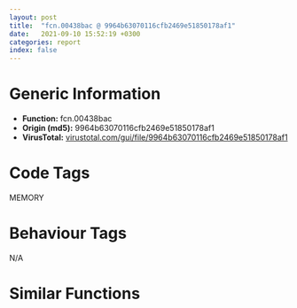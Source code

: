 ```yaml
---
layout: post
title:  "fcn.00438bac @ 9964b63070116cfb2469e51850178af1"
date:   2021-09-10 15:52:19 +0300
categories: report
index: false
---
```


# Generic Information
- **Function:** fcn.00438bac
- **Origin (md5):** 9964b63070116cfb2469e51850178af1
- **VirusTotal:** [virustotal.com/gui/file/9964b63070116cfb2469e51850178af1][virustotal_ref]

# Code Tags
<span class="tag" id="MEMORY">MEMORY</span>


# Behaviour Tags
<span class="bhv-tag" id="na">N/A</span>

# Similar Functions
<script type="text/javascript" src="https://www.gstatic.com/charts/loader.js"></script>
<script type="text/javascript">

    google.charts.load('current', {'packages':['corechart']});
    google.charts.setOnLoadCallback(drawChart);

    function drawChart() {
    var data = new google.visualization.DataTable();
        data.addColumn('number', 'X');
        data.addColumn('number', 'Y');
        data.addColumn({type: 'string', role: 'tooltip', 'p': {'html': true}});
        data.addColumn({'type': 'string', 'role': 'style'});
        
        data.addRows([
    [-154.1572265625, 77.58197784423828, '<b><a href="/report/fcn.00438bac@9964b63070116cfb2469e51850178af1">fcn.00438bac</a><br>@9964b63070116cfb2469e51850178af1</b><br>push 0x10<br>push 0x444dd0<br>call fcn.0042de50<br>mov ebx, dword[ebp+8]<br>test ebx, ebx<br>jne 0x438bcd<br>push dword[ebp+0xc]<br>call fcn.00429051<br>pop ecx<br>jmp 0x438d99<br>mov esi, dword[ebp+0xc]<br>test esi, esi<br>jne 0x438be0<br>push ebx<br>call fcn.0042911b<br>pop ecx<br>jmp 0x438d97<br>cmp dword[0x44a668], 3<br>jne 0x438d80<br>xor edi, edi<br>mov dword[ebp-0x1c], edi<br>cmp esi, 0xffffffe0<br>ja 0x438d85<br>push 4<br>call fcn.0042e9dd<br>pop ecx<br>mov dword[ebp-4], edi<br>push ebx<br>call fcn.00433318<br>pop ecx<br>mov dword[ebp-0x20], eax<br>cmp eax, edi<br>je 0x438cb6<br>cmp esi, dword[0x44a658]<br>ja 0x438c69<br>push esi<br>push ebx<br>push eax<br>call fcn.00433816<br>add esp, 0xc<br>test eax, eax<br>je 0x438c34<br>mov dword[ebp-0x1c], ebx<br>jmp 0x438c69<br>push esi<br>call fcn.00433af7<br>pop ecx<br>mov dword[ebp-0x1c], eax<br>cmp eax, edi<br>je 0x438c69<br>mov eax, dword[ebx-4]<br>dec eax<br>cmp eax, esi<br>jb 0x438c4c<br>mov eax, esi<br>push eax<br>push ebx<br>push dword[ebp-0x1c]<br>call fcn.0042cea0<br>push ebx<br>call fcn.00433318<br>mov dword[ebp-0x20], eax<br>push ebx<br>push eax<br>call fcn.00433348<br>add esp, 0x18<br>cmp dword[ebp-0x1c], edi<br>jne 0x438cb6<br>cmp esi, edi<br>jne 0x438c78<br>xor esi, esi<br>inc esi<br>mov dword[ebp+0xc], esi<br>add esi, 0xf<br>and esi, 0xfffffff0<br>mov dword[ebp+0xc], esi<br>push esi<br>push edi<br>push dword[0x44a2b4]<br>call dword[sym.imp.KERNEL32.dll_HeapAlloc]<br>mov dword[ebp-0x1c], eax<br>cmp eax, edi<br>je 0x438cb6<br>mov eax, dword[ebx-4]<br>dec eax<br>cmp eax, esi<br>jb 0x438ca0<br>mov eax, esi<br>push eax<br>push ebx<br>push dword[ebp-0x1c]<br>call fcn.0042cea0<br>push ebx<br>push dword[ebp-0x20]<br>call fcn.00433348<br>add esp, 0x14<br>mov dword[ebp-4], 0xfffffffe<br>call fcn.00438cf0<br>cmp dword[ebp-0x20], 0<br>jne 0x438cf9<br>test esi, esi<br>jne 0x438ccd<br>inc esi<br>add esi, 0xf<br>and esi, 0xfffffff0<br>mov dword[ebp+0xc], esi<br>push esi<br>push ebx<br>push 0<br>push dword[0x44a2b4]<br>call dword[sym.imp.KERNEL32.dll_HeapReAlloc]<br>mov edi, eax<br>jmp 0x438cfc<br>mov edi, dword[ebp-0x1c]<br>test edi, edi<br>jne 0x438dc3<br>cmp dword[0x44a2cc], edi<br>je 0x438d38<br>push esi<br>call fcn.0042da27<br>pop ecx<br>test eax, eax<br>jne 0x438bed<br>call fcn.0042c32b<br>cmp dword[ebp-0x20], edi<br>jne 0x438d91<br>mov esi, eax<br>call dword[sym.imp.KERNEL32.dll_GetLastError]<br>push eax<br>call fcn.0042c2e9<br>pop ecx<br>mov dword[esi], eax<br>jmp 0x438d97<br>test edi, edi<br>jne 0x438dc3<br>call fcn.0042c32b<br>cmp dword[ebp-0x20], edi<br>je 0x438db2<br>mov dword[eax], 0xc<br>jmp 0x438dc3<br>test esi, esi<br>jne 0x438d57<br>inc esi<br>push esi<br>push ebx<br>push 0<br>push dword[0x44a2b4]<br>call dword[sym.imp.KERNEL32.dll_HeapReAlloc]<br>mov edi, eax<br>test edi, edi<br>jne 0x438dc3<br>cmp dword[0x44a2cc], eax<br>je 0x438da9<br>push esi<br>call fcn.0042da27<br>pop ecx<br>test eax, eax<br>je 0x438d9f<br>cmp esi, 0xffffffe0<br>jbe 0x438d52<br>push esi<br>call fcn.0042da27<br>pop ecx<br>call fcn.0042c32b<br>mov dword[eax], 0xc<br>xor eax, eax<br>call fcn.0042de95<br>ret <br>call fcn.0042c32b<br>jmp 0x438d25<br>test edi, edi<br>jne 0x438dc3<br>call fcn.0042c32b<br>mov esi, eax<br>call dword[sym.imp.KERNEL32.dll_GetLastError]<br>push eax<br>call fcn.0042c2e9<br>mov dword[esi], eax<br>pop ecx<br>mov eax, edi<br>jmp 0x438d99<br><eoc> ', 'point { fill-color: #e0440e; }'],
[26.945039749145508, 235.82432556152344, '<b><a href="/report/fcn.459cc08f@284c9c9722cef7520dddfe58806fd72f">fcn.459cc08f</a><br>@284c9c9722cef7520dddfe58806fd72f</b><br>push 0x10<br>push 0x45a52f78<br>call fcn.459beb3c<br>mov ebx, dword[ebp+8]<br>test ebx, ebx<br>jne 0x459cc0b0<br>push dword[ebp+0xc]<br>call fcn.459be86c<br>pop ecx<br>jmp 0x459cc27c<br>mov esi, dword[ebp+0xc]<br>test esi, esi<br>jne 0x459cc0c3<br>push ebx<br>call fcn.459be31d<br>pop ecx<br>jmp 0x459cc27a<br>cmp dword[0x45a6fa50], 3<br>jne 0x459cc263<br>xor edi, edi<br>mov dword[ebp-0x1c], edi<br>cmp esi, 0xffffffe0<br>ja 0x459cc268<br>push 4<br>call fcn.459c2e6e<br>pop ecx<br>mov dword[ebp-4], edi<br>push ebx<br>call fcn.459c2f8a<br>pop ecx<br>mov dword[ebp-0x20], eax<br>cmp eax, edi<br>je 0x459cc199<br>cmp esi, dword[0x45a6fa40]<br>ja 0x459cc14c<br>push esi<br>push ebx<br>push eax<br>call fcn.459c347f<br>add esp, 0xc<br>test eax, eax<br>je 0x459cc117<br>mov dword[ebp-0x1c], ebx<br>jmp 0x459cc14c<br>push esi<br>call fcn.459c3bb5<br>pop ecx<br>mov dword[ebp-0x1c], eax<br>cmp eax, edi<br>je 0x459cc14c<br>mov eax, dword[ebx-4]<br>dec eax<br>cmp eax, esi<br>jb 0x459cc12f<br>mov eax, esi<br>push eax<br>push ebx<br>push dword[ebp-0x1c]<br>call fcn.459bdbb0<br>push ebx<br>call fcn.459c2f8a<br>mov dword[ebp-0x20], eax<br>push ebx<br>push eax<br>call fcn.459c2fb5<br>add esp, 0x18<br>cmp dword[ebp-0x1c], edi<br>jne 0x459cc199<br>cmp esi, edi<br>jne 0x459cc15b<br>xor esi, esi<br>inc esi<br>mov dword[ebp+0xc], esi<br>add esi, 0xf<br>and esi, 0xfffffff0<br>mov dword[ebp+0xc], esi<br>push esi<br>push edi<br>push dword[0x45a6f6b4]<br>call dword[sym.imp.KERNEL32.dll_HeapAlloc]<br>mov dword[ebp-0x1c], eax<br>cmp eax, edi<br>je 0x459cc199<br>mov eax, dword[ebx-4]<br>dec eax<br>cmp eax, esi<br>jb 0x459cc183<br>mov eax, esi<br>push eax<br>push ebx<br>push dword[ebp-0x1c]<br>call fcn.459bdbb0<br>push ebx<br>push dword[ebp-0x20]<br>call fcn.459c2fb5<br>add esp, 0x14<br>mov dword[ebp-4], 0xfffffffe<br>call fcn.459cc1d3<br>cmp dword[ebp-0x20], 0<br>jne 0x459cc1dc<br>test esi, esi<br>jne 0x459cc1b0<br>inc esi<br>add esi, 0xf<br>and esi, 0xfffffff0<br>mov dword[ebp+0xc], esi<br>push esi<br>push ebx<br>push 0<br>push dword[0x45a6f6b4]<br>call dword[sym.imp.KERNEL32.dll_HeapReAlloc]<br>mov edi, eax<br>jmp 0x459cc1df<br>mov edi, dword[ebp-0x1c]<br>test edi, edi<br>jne 0x459cc2a6<br>cmp dword[0x45a6f84c], edi<br>je 0x459cc21b<br>push esi<br>call fcn.459be980<br>pop ecx<br>test eax, eax<br>jne 0x459cc0d0<br>call fcn.459c2c12<br>cmp dword[ebp-0x20], edi<br>jne 0x459cc274<br>mov esi, eax<br>call dword[sym.imp.KERNEL32.dll_GetLastError]<br>push eax<br>call main<br>pop ecx<br>mov dword[esi], eax<br>jmp 0x459cc27a<br>test edi, edi<br>jne 0x459cc2a6<br>call fcn.459c2c12<br>cmp dword[ebp-0x20], edi<br>je 0x459cc295<br>mov dword[eax], 0xc<br>jmp 0x459cc2a6<br>test esi, esi<br>jne 0x459cc23a<br>inc esi<br>push esi<br>push ebx<br>push 0<br>push dword[0x45a6f6b4]<br>call dword[sym.imp.KERNEL32.dll_HeapReAlloc]<br>mov edi, eax<br>test edi, edi<br>jne 0x459cc2a6<br>cmp dword[0x45a6f84c], eax<br>je 0x459cc28c<br>push esi<br>call fcn.459be980<br>pop ecx<br>test eax, eax<br>je 0x459cc282<br>cmp esi, 0xffffffe0<br>jbe 0x459cc235<br>push esi<br>call fcn.459be980<br>pop ecx<br>call fcn.459c2c12<br>mov dword[eax], 0xc<br>xor eax, eax<br>call fcn.459beb81<br>ret <br>call fcn.459c2c12<br>jmp 0x459cc208<br>test edi, edi<br>jne 0x459cc2a6<br>call fcn.459c2c12<br>mov esi, eax<br>call dword[sym.imp.KERNEL32.dll_GetLastError]<br>push eax<br>call main<br>mov dword[esi], eax<br>pop ecx<br>mov eax, edi<br>jmp 0x459cc27c<br><eoc> ', 'null'],
[82.87646484375, -20.619041442871094, '<b><a href="/report/fcn.004072f9@eb7f7fa38880dd66bab8caf5987e5b1a">fcn.004072f9</a><br>@eb7f7fa38880dd66bab8caf5987e5b1a</b><br>push 0x10<br>push 0x421398<br>call fcn.00401e90<br>mov ebx, dword[ebp+8]<br>test ebx, ebx<br>jne 0x40731a<br>push dword[ebp+0xc]<br>call fcn.0040431a<br>pop ecx<br>jmp 0x4074e6<br>mov esi, dword[ebp+0xc]<br>test esi, esi<br>jne 0x40732d<br>push ebx<br>call fcn.0040454e<br>pop ecx<br>jmp 0x4074e4<br>cmp dword[0x4b27bc], 3<br>jne 0x4074cd<br>xor edi, edi<br>mov dword[ebp-0x1c], edi<br>cmp esi, 0xffffffe0<br>ja 0x4074d2<br>push 4<br>call fcn.0040498a<br>pop ecx<br>mov dword[ebp-4], edi<br>push ebx<br>call fcn.00406575<br>pop ecx<br>mov dword[ebp-0x20], eax<br>cmp eax, edi<br>je 0x407403<br>cmp esi, dword[0x4b27a8]<br>ja 0x4073b6<br>push esi<br>push ebx<br>push eax<br>call fcn.00406a73<br>add esp, 0xc<br>test eax, eax<br>je 0x407381<br>mov dword[ebp-0x1c], ebx<br>jmp 0x4073b6<br>push esi<br>call fcn.00406d54<br>pop ecx<br>mov dword[ebp-0x1c], eax<br>cmp eax, edi<br>je 0x4073b6<br>mov eax, dword[ebx-4]<br>dec eax<br>cmp eax, esi<br>jb 0x407399<br>mov eax, esi<br>push eax<br>push ebx<br>push dword[ebp-0x1c]<br>call fcn.00406210<br>push ebx<br>call fcn.00406575<br>mov dword[ebp-0x20], eax<br>push ebx<br>push eax<br>call fcn.004065a5<br>add esp, 0x18<br>cmp dword[ebp-0x1c], edi<br>jne 0x407403<br>cmp esi, edi<br>jne 0x4073c5<br>xor esi, esi<br>inc esi<br>mov dword[ebp+0xc], esi<br>add esi, 0xf<br>and esi, 0xfffffff0<br>mov dword[ebp+0xc], esi<br>push esi<br>push edi<br>push dword[0x4238dc]<br>call dword[sym.imp.KERNEL32.dll_HeapAlloc]<br>mov dword[ebp-0x1c], eax<br>cmp eax, edi<br>je 0x407403<br>mov eax, dword[ebx-4]<br>dec eax<br>cmp eax, esi<br>jb 0x4073ed<br>mov eax, esi<br>push eax<br>push ebx<br>push dword[ebp-0x1c]<br>call fcn.00406210<br>push ebx<br>push dword[ebp-0x20]<br>call fcn.004065a5<br>add esp, 0x14<br>mov dword[ebp-4], 0xfffffffe<br>call fcn.0040743d<br>cmp dword[ebp-0x20], 0<br>jne 0x407446<br>test esi, esi<br>jne 0x40741a<br>inc esi<br>add esi, 0xf<br>and esi, 0xfffffff0<br>mov dword[ebp+0xc], esi<br>push esi<br>push ebx<br>push 0<br>push dword[0x4238dc]<br>call dword[sym.imp.KERNEL32.dll_HeapReAlloc]<br>mov edi, eax<br>jmp 0x407449<br>mov edi, dword[ebp-0x1c]<br>test edi, edi<br>jne 0x407510<br>cmp dword[0x423ac8], edi<br>je 0x407485<br>push esi<br>call fcn.004043f3<br>pop ecx<br>test eax, eax<br>jne 0x40733a<br>call fcn.00401e44<br>cmp dword[ebp-0x20], edi<br>jne 0x4074de<br>mov esi, eax<br>call dword[sym.imp.KERNEL32.dll_GetLastError]<br>push eax<br>call fcn.00401e02<br>pop ecx<br>mov dword[esi], eax<br>jmp 0x4074e4<br>test edi, edi<br>jne 0x407510<br>call fcn.00401e44<br>cmp dword[ebp-0x20], edi<br>je 0x4074ff<br>mov dword[eax], 0xc<br>jmp 0x407510<br>test esi, esi<br>jne 0x4074a4<br>inc esi<br>push esi<br>push ebx<br>push 0<br>push dword[0x4238dc]<br>call dword[sym.imp.KERNEL32.dll_HeapReAlloc]<br>mov edi, eax<br>test edi, edi<br>jne 0x407510<br>cmp dword[0x423ac8], eax<br>je 0x4074f6<br>push esi<br>call fcn.004043f3<br>pop ecx<br>test eax, eax<br>je 0x4074ec<br>cmp esi, 0xffffffe0<br>jbe 0x40749f<br>push esi<br>call fcn.004043f3<br>pop ecx<br>call fcn.00401e44<br>mov dword[eax], 0xc<br>xor eax, eax<br>call fcn.00401ed5<br>ret <br>call fcn.00401e44<br>jmp 0x407472<br>test edi, edi<br>jne 0x407510<br>call fcn.00401e44<br>mov esi, eax<br>call dword[sym.imp.KERNEL32.dll_GetLastError]<br>push eax<br>call fcn.00401e02<br>mov dword[esi], eax<br>pop ecx<br>mov eax, edi<br>jmp 0x4074e6<br><eoc> ', 'null'],
[61.364768981933594, 88.11739349365234, '<b><a href="/report/fcn.0040c296@de21a548b66aa6c0b17491b6a31e14fa">fcn.0040c296</a><br>@de21a548b66aa6c0b17491b6a31e14fa</b><br>push 0x10<br>push 0x446e08<br>call fcn.0040fac8<br>mov ebx, dword[ebp+8]<br>test ebx, ebx<br>jne 0x40c2b7<br>push dword[ebp+0xc]<br>call fcn.00414240<br>pop ecx<br>jmp 0x40c483<br>mov esi, dword[ebp+0xc]<br>test esi, esi<br>jne 0x40c2ca<br>push ebx<br>call fcn.0040c0ab<br>pop ecx<br>jmp 0x40c481<br>cmp dword[0x44a55c], 3<br>jne 0x40c46a<br>xor edi, edi<br>mov dword[ebp-0x1c], edi<br>cmp esi, 0xffffffe0<br>ja 0x40c46f<br>push 4<br>call fcn.004145c0<br>pop ecx<br>mov dword[ebp-4], edi<br>push ebx<br>call fcn.004146dc<br>pop ecx<br>mov dword[ebp-0x20], eax<br>cmp eax, edi<br>je 0x40c3a0<br>cmp esi, dword[0x44a54c]<br>ja 0x40c353<br>push esi<br>push ebx<br>push eax<br>call fcn.00414bd1<br>add esp, 0xc<br>test eax, eax<br>je 0x40c31e<br>mov dword[ebp-0x1c], ebx<br>jmp 0x40c353<br>push esi<br>call fcn.00415307<br>pop ecx<br>mov dword[ebp-0x1c], eax<br>cmp eax, edi<br>je 0x40c353<br>mov eax, dword[ebx-4]<br>dec eax<br>cmp eax, esi<br>jb 0x40c336<br>mov eax, esi<br>push eax<br>push ebx<br>push dword[ebp-0x1c]<br>call fcn.0040f4b0<br>push ebx<br>call fcn.004146dc<br>mov dword[ebp-0x20], eax<br>push ebx<br>push eax<br>call fcn.00414707<br>add esp, 0x18<br>cmp dword[ebp-0x1c], edi<br>jne 0x40c3a0<br>cmp esi, edi<br>jne 0x40c362<br>xor esi, esi<br>inc esi<br>mov dword[ebp+0xc], esi<br>add esi, 0xf<br>and esi, 0xfffffff0<br>mov dword[ebp+0xc], esi<br>push esi<br>push edi<br>push dword[0x449c70]<br>call dword[sym.imp.KERNEL32.dll_HeapAlloc]<br>mov dword[ebp-0x1c], eax<br>cmp eax, edi<br>je 0x40c3a0<br>mov eax, dword[ebx-4]<br>dec eax<br>cmp eax, esi<br>jb 0x40c38a<br>mov eax, esi<br>push eax<br>push ebx<br>push dword[ebp-0x1c]<br>call fcn.0040f4b0<br>push ebx<br>push dword[ebp-0x20]<br>call fcn.00414707<br>add esp, 0x14<br>mov dword[ebp-4], 0xfffffffe<br>call fcn.0040c3da<br>cmp dword[ebp-0x20], 0<br>jne 0x40c3e3<br>test esi, esi<br>jne 0x40c3b7<br>inc esi<br>add esi, 0xf<br>and esi, 0xfffffff0<br>mov dword[ebp+0xc], esi<br>push esi<br>push ebx<br>push 0<br>push dword[0x449c70]<br>call dword[sym.imp.KERNEL32.dll_HeapReAlloc]<br>mov edi, eax<br>jmp 0x40c3e6<br>mov edi, dword[ebp-0x1c]<br>test edi, edi<br>jne 0x40c4ad<br>cmp dword[0x449dd0], edi<br>je 0x40c422<br>push esi<br>call fcn.0041563b<br>pop ecx<br>test eax, eax<br>jne 0x40c2d7<br>call fcn.00410c8f<br>cmp dword[ebp-0x20], edi<br>jne 0x40c47b<br>mov esi, eax<br>call dword[sym.imp.KERNEL32.dll_GetLastError]<br>push eax<br>call fcn.00410c54<br>pop ecx<br>mov dword[esi], eax<br>jmp 0x40c481<br>test edi, edi<br>jne 0x40c4ad<br>call fcn.00410c8f<br>cmp dword[ebp-0x20], edi<br>je 0x40c49c<br>mov dword[eax], 0xc<br>jmp 0x40c4ad<br>test esi, esi<br>jne 0x40c441<br>inc esi<br>push esi<br>push ebx<br>push 0<br>push dword[0x449c70]<br>call dword[sym.imp.KERNEL32.dll_HeapReAlloc]<br>mov edi, eax<br>test edi, edi<br>jne 0x40c4ad<br>cmp dword[0x449dd0], eax<br>je 0x40c493<br>push esi<br>call fcn.0041563b<br>pop ecx<br>test eax, eax<br>je 0x40c489<br>cmp esi, 0xffffffe0<br>jbe 0x40c43c<br>push esi<br>call fcn.0041563b<br>pop ecx<br>call fcn.00410c8f<br>mov dword[eax], 0xc<br>xor eax, eax<br>call fcn.0040fb0d<br>ret <br>call fcn.00410c8f<br>jmp 0x40c40f<br>test edi, edi<br>jne 0x40c4ad<br>call fcn.00410c8f<br>mov esi, eax<br>call dword[sym.imp.KERNEL32.dll_GetLastError]<br>push eax<br>call fcn.00410c54<br>mov dword[esi], eax<br>pop ecx<br>mov eax, edi<br>jmp 0x40c483<br><eoc> ', 'null'],
[-44.69062042236328, 100.97728729248047, '<b><a href="/report/fcn.00573324@c60344b51fa39a329b92557d24ff7670">fcn.00573324</a><br>@c60344b51fa39a329b92557d24ff7670</b><br>push 0x10<br>push 0x5e9160<br>call fcn.0057a7dc<br>mov ebx, dword[ebp+8]<br>test ebx, ebx<br>jne 0x573345<br>push dword[ebp+0xc]<br>call fcn.005731f2<br>pop ecx<br>jmp 0x573511<br>mov esi, dword[ebp+0xc]<br>test esi, esi<br>jne 0x573358<br>push ebx<br>call fcn.0057250f<br>pop ecx<br>jmp 0x57350f<br>cmp dword[0x611708], 3<br>jne 0x5734f8<br>xor edi, edi<br>mov dword[ebp-0x1c], edi<br>cmp esi, 0xffffffe0<br>ja 0x5734fd<br>push 4<br>call fcn.00580c54<br>pop ecx<br>mov dword[ebp-4], edi<br>push ebx<br>call fcn.00580c87<br>pop ecx<br>mov dword[ebp-0x20], eax<br>cmp eax, edi<br>je 0x57342e<br>cmp esi, dword[0x6116f4]<br>ja 0x5733e1<br>push esi<br>push ebx<br>push eax<br>call fcn.00581185<br>add esp, 0xc<br>test eax, eax<br>je 0x5733ac<br>mov dword[ebp-0x1c], ebx<br>jmp 0x5733e1<br>push esi<br>call fcn.00581466<br>pop ecx<br>mov dword[ebp-0x1c], eax<br>cmp eax, edi<br>je 0x5733e1<br>mov eax, dword[ebx-4]<br>dec eax<br>cmp eax, esi<br>jb 0x5733c4<br>mov eax, esi<br>push eax<br>push ebx<br>push dword[ebp-0x1c]<br>call fcn.0057cd10<br>push ebx<br>call fcn.00580c87<br>mov dword[ebp-0x20], eax<br>push ebx<br>push eax<br>call fcn.00580cb7<br>add esp, 0x18<br>cmp dword[ebp-0x1c], edi<br>jne 0x57342e<br>cmp esi, edi<br>jne 0x5733f0<br>xor esi, esi<br>inc esi<br>mov dword[ebp+0xc], esi<br>add esi, 0xf<br>and esi, 0xfffffff0<br>mov dword[ebp+0xc], esi<br>push esi<br>push edi<br>push dword[0x60fd54]<br>call dword[sym.imp.KERNEL32.dll_HeapAlloc]<br>mov dword[ebp-0x1c], eax<br>cmp eax, edi<br>je 0x57342e<br>mov eax, dword[ebx-4]<br>dec eax<br>cmp eax, esi<br>jb 0x573418<br>mov eax, esi<br>push eax<br>push ebx<br>push dword[ebp-0x1c]<br>call fcn.0057cd10<br>push ebx<br>push dword[ebp-0x20]<br>call fcn.00580cb7<br>add esp, 0x14<br>mov dword[ebp-4], 0xfffffffe<br>call fcn.00573468<br>cmp dword[ebp-0x20], 0<br>jne 0x573471<br>test esi, esi<br>jne 0x573445<br>inc esi<br>add esi, 0xf<br>and esi, 0xfffffff0<br>mov dword[ebp+0xc], esi<br>push esi<br>push ebx<br>push 0<br>push dword[0x60fd54]<br>call dword[sym.imp.KERNEL32.dll_HeapReAlloc]<br>mov edi, eax<br>jmp 0x573474<br>mov edi, dword[ebp-0x1c]<br>test edi, edi<br>jne 0x57353b<br>cmp dword[0x610220], edi<br>je 0x5734b0<br>push esi<br>call fcn.005836df<br>pop ecx<br>test eax, eax<br>jne 0x573365<br>call fcn.00575c5a<br>cmp dword[ebp-0x20], edi<br>jne 0x573509<br>mov esi, eax<br>call dword[sym.imp.KERNEL32.dll_GetLastError]<br>push eax<br>call fcn.00575c18<br>pop ecx<br>mov dword[esi], eax<br>jmp 0x57350f<br>test edi, edi<br>jne 0x57353b<br>call fcn.00575c5a<br>cmp dword[ebp-0x20], edi<br>je 0x57352a<br>mov dword[eax], 0xc<br>jmp 0x57353b<br>test esi, esi<br>jne 0x5734cf<br>inc esi<br>push esi<br>push ebx<br>push 0<br>push dword[0x60fd54]<br>call dword[sym.imp.KERNEL32.dll_HeapReAlloc]<br>mov edi, eax<br>test edi, edi<br>jne 0x57353b<br>cmp dword[0x610220], eax<br>je 0x573521<br>push esi<br>call fcn.005836df<br>pop ecx<br>test eax, eax<br>je 0x573517<br>cmp esi, 0xffffffe0<br>jbe 0x5734ca<br>push esi<br>call fcn.005836df<br>pop ecx<br>call fcn.00575c5a<br>mov dword[eax], 0xc<br>xor eax, eax<br>call fcn.0057a821<br>ret <br>call fcn.00575c5a<br>jmp 0x57349d<br>test edi, edi<br>jne 0x57353b<br>call fcn.00575c5a<br>mov esi, eax<br>call dword[sym.imp.KERNEL32.dll_GetLastError]<br>push eax<br>call fcn.00575c18<br>mov dword[esi], eax<br>pop ecx<br>mov eax, edi<br>jmp 0x573511<br><eoc> ', 'null'],
[-31.811269760131836, -189.73838806152344, '<b><a href="/report/fcn.00435205@7b00dd8f2abf54a73bfb09681334ff78">fcn.00435205</a><br>@7b00dd8f2abf54a73bfb09681334ff78</b><br>push 0x10<br>push 0x461d08<br>call fcn.0043968c<br>mov ebx, dword[ebp+8]<br>test ebx, ebx<br>jne 0x435226<br>push dword[ebp+0xc]<br>call fcn.00434f57<br>pop ecx<br>jmp 0x4353f2<br>mov esi, dword[ebp+0xc]<br>test esi, esi<br>jne 0x435239<br>push ebx<br>call fcn.0043501a<br>pop ecx<br>jmp 0x4353f0<br>cmp dword[0x46c694], 3<br>jne 0x4353d9<br>xor edi, edi<br>mov dword[ebp-0x1c], edi<br>cmp esi, 0xffffffe0<br>ja 0x4353de<br>push 4<br>call fcn.0043acee<br>pop ecx<br>mov dword[ebp-4], edi<br>push ebx<br>call fcn.0043ad67<br>pop ecx<br>mov dword[ebp-0x20], eax<br>cmp eax, edi<br>je 0x43530f<br>cmp esi, dword[0x46c6a0]<br>ja 0x4352c2<br>push esi<br>push ebx<br>push eax<br>call fcn.0043b25c<br>add esp, 0xc<br>test eax, eax<br>je 0x43528d<br>mov dword[ebp-0x1c], ebx<br>jmp 0x4352c2<br>push esi<br>call fcn.0043b53b<br>pop ecx<br>mov dword[ebp-0x1c], eax<br>cmp eax, edi<br>je 0x4352c2<br>mov eax, dword[ebx-4]<br>dec eax<br>cmp eax, esi<br>jb 0x4352a5<br>mov eax, esi<br>push eax<br>push ebx<br>push dword[ebp-0x1c]<br>call fcn.0043bae0<br>push ebx<br>call fcn.0043ad67<br>mov dword[ebp-0x20], eax<br>push ebx<br>push eax<br>call fcn.0043ad92<br>add esp, 0x18<br>cmp dword[ebp-0x1c], edi<br>jne 0x43530f<br>cmp esi, edi<br>jne 0x4352d1<br>xor esi, esi<br>inc esi<br>mov dword[ebp+0xc], esi<br>add esi, 0xf<br>and esi, 0xfffffff0<br>mov dword[ebp+0xc], esi<br>push esi<br>push edi<br>push dword[0x46aa8c]<br>call dword[sym.imp.KERNEL32.dll_HeapAlloc]<br>mov dword[ebp-0x1c], eax<br>cmp eax, edi<br>je 0x43530f<br>mov eax, dword[ebx-4]<br>dec eax<br>cmp eax, esi<br>jb 0x4352f9<br>mov eax, esi<br>push eax<br>push ebx<br>push dword[ebp-0x1c]<br>call fcn.0043bae0<br>push ebx<br>push dword[ebp-0x20]<br>call fcn.0043ad92<br>add esp, 0x14<br>mov dword[ebp-4], 0xfffffffe<br>call fcn.00435349<br>cmp dword[ebp-0x20], 0<br>jne 0x435352<br>test esi, esi<br>jne 0x435326<br>inc esi<br>add esi, 0xf<br>and esi, 0xfffffff0<br>mov dword[ebp+0xc], esi<br>push esi<br>push ebx<br>push 0<br>push dword[0x46aa8c]<br>call dword[sym.imp.KERNEL32.dll_HeapReAlloc]<br>mov edi, eax<br>jmp 0x435355<br>mov edi, dword[ebp-0x1c]<br>test edi, edi<br>jne 0x43541c<br>cmp dword[0x46ada8], edi<br>je 0x435391<br>push esi<br>call fcn.0043bab6<br>pop ecx<br>test eax, eax<br>jne 0x435246<br>call fcn.00439356<br>cmp dword[ebp-0x20], edi<br>jne 0x4353ea<br>mov esi, eax<br>call dword[sym.imp.KERNEL32.dll_GetLastError]<br>push eax<br>call fcn.0043931b<br>pop ecx<br>mov dword[esi], eax<br>jmp 0x4353f0<br>test edi, edi<br>jne 0x43541c<br>call fcn.00439356<br>cmp dword[ebp-0x20], edi<br>je 0x43540b<br>mov dword[eax], 0xc<br>jmp 0x43541c<br>test esi, esi<br>jne 0x4353b0<br>inc esi<br>push esi<br>push ebx<br>push 0<br>push dword[0x46aa8c]<br>call dword[sym.imp.KERNEL32.dll_HeapReAlloc]<br>mov edi, eax<br>test edi, edi<br>jne 0x43541c<br>cmp dword[0x46ada8], eax<br>je 0x435402<br>push esi<br>call fcn.0043bab6<br>pop ecx<br>test eax, eax<br>je 0x4353f8<br>cmp esi, 0xffffffe0<br>jbe 0x4353ab<br>push esi<br>call fcn.0043bab6<br>pop ecx<br>call fcn.00439356<br>mov dword[eax], 0xc<br>xor eax, eax<br>call fcn.004396d1<br>ret <br>call fcn.00439356<br>jmp 0x43537e<br>test edi, edi<br>jne 0x43541c<br>call fcn.00439356<br>mov esi, eax<br>call dword[sym.imp.KERNEL32.dll_GetLastError]<br>push eax<br>call fcn.0043931b<br>mov dword[esi], eax<br>pop ecx<br>mov eax, edi<br>jmp 0x4353f2<br><eoc> ', 'null'],
[161.96324157714844, 36.749942779541016, '<b><a href="/report/fcn.0047a0d9@289859175c221b107317af7727d26c17">fcn.0047a0d9</a><br>@289859175c221b107317af7727d26c17</b><br>push 0x10<br>push 0x4b4410<br>call fcn.0047e1f4<br>mov ebx, dword[ebp+8]<br>test ebx, ebx<br>jne 0x47a0fa<br>push dword[ebp+0xc]<br>call fcn.004778d0<br>pop ecx<br>jmp 0x47a2c6<br>mov esi, dword[ebp+0xc]<br>test esi, esi<br>jne 0x47a10d<br>push ebx<br>call fcn.0047799a<br>pop ecx<br>jmp 0x47a2c4<br>cmp dword[0x4d2d94], 3<br>jne 0x47a2ad<br>xor edi, edi<br>mov dword[ebp-0x1c], edi<br>cmp esi, 0xffffffe0<br>ja 0x47a2b2<br>push 4<br>call fcn.00483825<br>pop ecx<br>mov dword[ebp-4], edi<br>push ebx<br>call fcn.00483deb<br>pop ecx<br>mov dword[ebp-0x20], eax<br>cmp eax, edi<br>je 0x47a1e3<br>cmp esi, dword[0x4d2d7c]<br>ja 0x47a196<br>push esi<br>push ebx<br>push eax<br>call fcn.004842e9<br>add esp, 0xc<br>test eax, eax<br>je 0x47a161<br>mov dword[ebp-0x1c], ebx<br>jmp 0x47a196<br>push esi<br>call fcn.004845ca<br>pop ecx<br>mov dword[ebp-0x1c], eax<br>cmp eax, edi<br>je 0x47a196<br>mov eax, dword[ebx-4]<br>dec eax<br>cmp eax, esi<br>jb 0x47a179<br>mov eax, esi<br>push eax<br>push ebx<br>push dword[ebp-0x1c]<br>call fcn.00479600<br>push ebx<br>call fcn.00483deb<br>mov dword[ebp-0x20], eax<br>push ebx<br>push eax<br>call fcn.00483e1b<br>add esp, 0x18<br>cmp dword[ebp-0x1c], edi<br>jne 0x47a1e3<br>cmp esi, edi<br>jne 0x47a1a5<br>xor esi, esi<br>inc esi<br>mov dword[ebp+0xc], esi<br>add esi, 0xf<br>and esi, 0xfffffff0<br>mov dword[ebp+0xc], esi<br>push esi<br>push edi<br>push dword[0x4d2864]<br>call dword[sym.imp.KERNEL32.dll_HeapAlloc]<br>mov dword[ebp-0x1c], eax<br>cmp eax, edi<br>je 0x47a1e3<br>mov eax, dword[ebx-4]<br>dec eax<br>cmp eax, esi<br>jb 0x47a1cd<br>mov eax, esi<br>push eax<br>push ebx<br>push dword[ebp-0x1c]<br>call fcn.00479600<br>push ebx<br>push dword[ebp-0x20]<br>call fcn.00483e1b<br>add esp, 0x14<br>mov dword[ebp-4], 0xfffffffe<br>call fcn.0047a21d<br>cmp dword[ebp-0x20], 0<br>jne 0x47a226<br>test esi, esi<br>jne 0x47a1fa<br>inc esi<br>add esi, 0xf<br>and esi, 0xfffffff0<br>mov dword[ebp+0xc], esi<br>push esi<br>push ebx<br>push 0<br>push dword[0x4d2864]<br>call dword[sym.imp.KERNEL32.dll_HeapReAlloc]<br>mov edi, eax<br>jmp 0x47a229<br>mov edi, dword[ebp-0x1c]<br>test edi, edi<br>jne 0x47a2f0<br>cmp dword[0x4d2a2c], edi<br>je 0x47a265<br>push esi<br>call fcn.0047dffd<br>pop ecx<br>test eax, eax<br>jne 0x47a11a<br>call fcn.0047beaf<br>cmp dword[ebp-0x20], edi<br>jne 0x47a2be<br>mov esi, eax<br>call dword[sym.imp.KERNEL32.dll_GetLastError]<br>push eax<br>call fcn.0047be6d<br>pop ecx<br>mov dword[esi], eax<br>jmp 0x47a2c4<br>test edi, edi<br>jne 0x47a2f0<br>call fcn.0047beaf<br>cmp dword[ebp-0x20], edi<br>je 0x47a2df<br>mov dword[eax], 0xc<br>jmp 0x47a2f0<br>test esi, esi<br>jne 0x47a284<br>inc esi<br>push esi<br>push ebx<br>push 0<br>push dword[0x4d2864]<br>call dword[sym.imp.KERNEL32.dll_HeapReAlloc]<br>mov edi, eax<br>test edi, edi<br>jne 0x47a2f0<br>cmp dword[0x4d2a2c], eax<br>je 0x47a2d6<br>push esi<br>call fcn.0047dffd<br>pop ecx<br>test eax, eax<br>je 0x47a2cc<br>cmp esi, 0xffffffe0<br>jbe 0x47a27f<br>push esi<br>call fcn.0047dffd<br>pop ecx<br>call fcn.0047beaf<br>mov dword[eax], 0xc<br>xor eax, eax<br>call fcn.0047e239<br>ret <br>call fcn.0047beaf<br>jmp 0x47a252<br>test edi, edi<br>jne 0x47a2f0<br>call fcn.0047beaf<br>mov esi, eax<br>call dword[sym.imp.KERNEL32.dll_GetLastError]<br>push eax<br>call fcn.0047be6d<br>mov dword[esi], eax<br>pop ecx<br>mov eax, edi<br>jmp 0x47a2c6<br><eoc> ', 'null'],
[-179.3121795654297, -49.038150787353516, '<b><a href="/report/fcn.0041bd94@6c5b0418e4a4c57d99cda47d2717045d">fcn.0041bd94</a><br>@6c5b0418e4a4c57d99cda47d2717045d</b><br>push 0x10<br>push 0x435720<br>call fcn.004107bc<br>mov ebx, dword[ebp+8]<br>test ebx, ebx<br>jne 0x41bdb5<br>push dword[ebp+0xc]<br>call fcn.00409374<br>pop ecx<br>jmp 0x41bf81<br>mov esi, dword[ebp+0xc]<br>test esi, esi<br>jne 0x41bdc8<br>push ebx<br>call fcn.00409437<br>pop ecx<br>jmp 0x41bf7f<br>cmp dword[0x439d80], 3<br>jne 0x41bf68<br>xor edi, edi<br>mov dword[ebp-0x1c], edi<br>cmp esi, 0xffffffe0<br>ja 0x41bf6d<br>push 4<br>call fcn.00412be9<br>pop ecx<br>mov dword[ebp-4], edi<br>push ebx<br>call fcn.00412c62<br>pop ecx<br>mov dword[ebp-0x20], eax<br>cmp eax, edi<br>je 0x41be9e<br>cmp esi, dword[0x439d8c]<br>ja 0x41be51<br>push esi<br>push ebx<br>push eax<br>call fcn.00413157<br>add esp, 0xc<br>test eax, eax<br>je 0x41be1c<br>mov dword[ebp-0x1c], ebx<br>jmp 0x41be51<br>push esi<br>call fcn.00413436<br>pop ecx<br>mov dword[ebp-0x1c], eax<br>cmp eax, edi<br>je 0x41be51<br>mov eax, dword[ebx-4]<br>dec eax<br>cmp eax, esi<br>jb 0x41be34<br>mov eax, esi<br>push eax<br>push ebx<br>push dword[ebp-0x1c]<br>call fcn.0040c290<br>push ebx<br>call fcn.00412c62<br>mov dword[ebp-0x20], eax<br>push ebx<br>push eax<br>call fcn.00412c8d<br>add esp, 0x18<br>cmp dword[ebp-0x1c], edi<br>jne 0x41be9e<br>cmp esi, edi<br>jne 0x41be60<br>xor esi, esi<br>inc esi<br>mov dword[ebp+0xc], esi<br>add esi, 0xf<br>and esi, 0xfffffff0<br>mov dword[ebp+0xc], esi<br>push esi<br>push edi<br>push dword[0x4395bc]<br>call dword[sym.imp.KERNEL32.dll_HeapAlloc]<br>mov dword[ebp-0x1c], eax<br>cmp eax, edi<br>je 0x41be9e<br>mov eax, dword[ebx-4]<br>dec eax<br>cmp eax, esi<br>jb 0x41be88<br>mov eax, esi<br>push eax<br>push ebx<br>push dword[ebp-0x1c]<br>call fcn.0040c290<br>push ebx<br>push dword[ebp-0x20]<br>call fcn.00412c8d<br>add esp, 0x14<br>mov dword[ebp-4], 0xfffffffe<br>call fcn.0041bed8<br>cmp dword[ebp-0x20], 0<br>jne 0x41bee1<br>test esi, esi<br>jne 0x41beb5<br>inc esi<br>add esi, 0xf<br>and esi, 0xfffffff0<br>mov dword[ebp+0xc], esi<br>push esi<br>push ebx<br>push 0<br>push dword[0x4395bc]<br>call dword[sym.imp.KERNEL32.dll_HeapReAlloc]<br>mov edi, eax<br>jmp 0x41bee4<br>mov edi, dword[ebp-0x1c]<br>test edi, edi<br>jne 0x41bfab<br>cmp dword[0x4398d4], edi<br>je 0x41bf20<br>push esi<br>call fcn.0040e484<br>pop ecx<br>test eax, eax<br>jne 0x41bdd5<br>call fcn.0040dff7<br>cmp dword[ebp-0x20], edi<br>jne 0x41bf79<br>mov esi, eax<br>call dword[sym.imp.KERNEL32.dll_GetLastError]<br>push eax<br>call fcn.0040dfbc<br>pop ecx<br>mov dword[esi], eax<br>jmp 0x41bf7f<br>test edi, edi<br>jne 0x41bfab<br>call fcn.0040dff7<br>cmp dword[ebp-0x20], edi<br>je 0x41bf9a<br>mov dword[eax], 0xc<br>jmp 0x41bfab<br>test esi, esi<br>jne 0x41bf3f<br>inc esi<br>push esi<br>push ebx<br>push 0<br>push dword[0x4395bc]<br>call dword[sym.imp.KERNEL32.dll_HeapReAlloc]<br>mov edi, eax<br>test edi, edi<br>jne 0x41bfab<br>cmp dword[0x4398d4], eax<br>je 0x41bf91<br>push esi<br>call fcn.0040e484<br>pop ecx<br>test eax, eax<br>je 0x41bf87<br>cmp esi, 0xffffffe0<br>jbe 0x41bf3a<br>push esi<br>call fcn.0040e484<br>pop ecx<br>call fcn.0040dff7<br>mov dword[eax], 0xc<br>xor eax, eax<br>call fcn.00410801<br>ret <br>call fcn.0040dff7<br>jmp 0x41bf0d<br>test edi, edi<br>jne 0x41bfab<br>call fcn.0040dff7<br>mov esi, eax<br>call dword[sym.imp.KERNEL32.dll_GetLastError]<br>push eax<br>call fcn.0040dfbc<br>mov dword[esi], eax<br>pop ecx<br>mov eax, edi<br>jmp 0x41bf81<br><eoc> ', 'null'],
[-62.55702590942383, -85.38029479980469, '<b><a href="/report/fcn.10026e04@481b545f5c18f2fce1caac67ddc419e8">fcn.10026e04</a><br>@481b545f5c18f2fce1caac67ddc419e8</b><br>push 0x10<br>push 0x1005d450<br>call fcn.100266b4<br>mov ebx, dword[ebp+8]<br>test ebx, ebx<br>jne 0x10026e25<br>push dword[ebp+0xc]<br>call fcn.100222df<br>pop ecx<br>jmp 0x10026ff1<br>mov esi, dword[ebp+0xc]<br>test esi, esi<br>jne 0x10026e38<br>push ebx<br>call fcn.100223a2<br>pop ecx<br>jmp 0x10026fef<br>cmp dword[0x100670d0], 3<br>jne 0x10026fd8<br>xor edi, edi<br>mov dword[ebp-0x1c], edi<br>cmp esi, 0xffffffe0<br>ja 0x10026fdd<br>push 4<br>call fcn.10029565<br>pop ecx<br>mov dword[ebp-4], edi<br>push ebx<br>call fcn.10029681<br>pop ecx<br>mov dword[ebp-0x20], eax<br>cmp eax, edi<br>je 0x10026f0e<br>cmp esi, dword[0x100670c0]<br>ja 0x10026ec1<br>push esi<br>push ebx<br>push eax<br>call fcn.10029b76<br>add esp, 0xc<br>test eax, eax<br>je 0x10026e8c<br>mov dword[ebp-0x1c], ebx<br>jmp 0x10026ec1<br>push esi<br>call fcn.1002a2ac<br>pop ecx<br>mov dword[ebp-0x1c], eax<br>cmp eax, edi<br>je 0x10026ec1<br>mov eax, dword[ebx-4]<br>dec eax<br>cmp eax, esi<br>jb 0x10026ea4<br>mov eax, esi<br>push eax<br>push ebx<br>push dword[ebp-0x1c]<br>call fcn.1002ec00<br>push ebx<br>call fcn.10029681<br>mov dword[ebp-0x20], eax<br>push ebx<br>push eax<br>call fcn.100296ac<br>add esp, 0x18<br>cmp dword[ebp-0x1c], edi<br>jne 0x10026f0e<br>cmp esi, edi<br>jne 0x10026ed0<br>xor esi, esi<br>inc esi<br>mov dword[ebp+0xc], esi<br>add esi, 0xf<br>and esi, 0xfffffff0<br>mov dword[ebp+0xc], esi<br>push esi<br>push edi<br>push dword[0x100656dc]<br>call dword[sym.imp.KERNEL32.dll_HeapAlloc]<br>mov dword[ebp-0x1c], eax<br>cmp eax, edi<br>je 0x10026f0e<br>mov eax, dword[ebx-4]<br>dec eax<br>cmp eax, esi<br>jb 0x10026ef8<br>mov eax, esi<br>push eax<br>push ebx<br>push dword[ebp-0x1c]<br>call fcn.1002ec00<br>push ebx<br>push dword[ebp-0x20]<br>call fcn.100296ac<br>add esp, 0x14<br>mov dword[ebp-4], 0xfffffffe<br>call fcn.10026f48<br>cmp dword[ebp-0x20], 0<br>jne 0x10026f51<br>test esi, esi<br>jne 0x10026f25<br>inc esi<br>add esi, 0xf<br>and esi, 0xfffffff0<br>mov dword[ebp+0xc], esi<br>push esi<br>push ebx<br>push 0<br>push dword[0x100656dc]<br>call dword[sym.imp.KERNEL32.dll_HeapReAlloc]<br>mov edi, eax<br>jmp 0x10026f54<br>mov edi, dword[ebp-0x1c]<br>test edi, edi<br>jne 0x1002701b<br>cmp dword[0x10065b50], edi<br>je 0x10026f90<br>push esi<br>call fcn.1002a7d9<br>pop ecx<br>test eax, eax<br>jne 0x10026e45<br>call fcn.100235eb<br>cmp dword[ebp-0x20], edi<br>jne 0x10026fe9<br>mov esi, eax<br>call dword[sym.imp.KERNEL32.dll_GetLastError]<br>push eax<br>call fcn.100235b0<br>pop ecx<br>mov dword[esi], eax<br>jmp 0x10026fef<br>test edi, edi<br>jne 0x1002701b<br>call fcn.100235eb<br>cmp dword[ebp-0x20], edi<br>je 0x1002700a<br>mov dword[eax], 0xc<br>jmp 0x1002701b<br>test esi, esi<br>jne 0x10026faf<br>inc esi<br>push esi<br>push ebx<br>push 0<br>push dword[0x100656dc]<br>call dword[sym.imp.KERNEL32.dll_HeapReAlloc]<br>mov edi, eax<br>test edi, edi<br>jne 0x1002701b<br>cmp dword[0x10065b50], eax<br>je 0x10027001<br>push esi<br>call fcn.1002a7d9<br>pop ecx<br>test eax, eax<br>je 0x10026ff7<br>cmp esi, 0xffffffe0<br>jbe 0x10026faa<br>push esi<br>call fcn.1002a7d9<br>pop ecx<br>call fcn.100235eb<br>mov dword[eax], 0xc<br>xor eax, eax<br>call fcn.100266f9<br>ret <br>call fcn.100235eb<br>jmp 0x10026f7d<br>test edi, edi<br>jne 0x1002701b<br>call fcn.100235eb<br>mov esi, eax<br>call dword[sym.imp.KERNEL32.dll_GetLastError]<br>push eax<br>call fcn.100235b0<br>mov dword[esi], eax<br>pop ecx<br>mov eax, edi<br>jmp 0x10026ff1<br><eoc> ', 'null'],
[-92.90548706054688, 2.1819353103637695, '<b><a href="/report/fcn.00407fa9@e38ba004520fa1a86a35b63e8d5843ef">fcn.00407fa9</a><br>@e38ba004520fa1a86a35b63e8d5843ef</b><br>push 0x10<br>push 0x40b758<br>call fcn.004037c4<br>mov ebx, dword[ebp+8]<br>test ebx, ebx<br>jne 0x407fca<br>push dword[ebp+0xc]<br>call fcn.00407dc8<br>pop ecx<br>jmp 0x408196<br>mov esi, dword[ebp+0xc]<br>test esi, esi<br>jne 0x407fdd<br>push ebx<br>call fcn.00404e6f<br>pop ecx<br>jmp 0x408194<br>cmp dword[0x40ea0c], 3<br>jne 0x40817d<br>xor edi, edi<br>mov dword[ebp-0x1c], edi<br>cmp esi, 0xffffffe0<br>ja 0x408182<br>push 4<br>call fcn.004054f0<br>pop ecx<br>mov dword[ebp-4], edi<br>push ebx<br>call fcn.0040622d<br>pop ecx<br>mov dword[ebp-0x20], eax<br>cmp eax, edi<br>je 0x4080b3<br>cmp esi, dword[0x40d9e4]<br>ja 0x408066<br>push esi<br>push ebx<br>push eax<br>call fcn.00406722<br>add esp, 0xc<br>test eax, eax<br>je 0x408031<br>mov dword[ebp-0x1c], ebx<br>jmp 0x408066<br>push esi<br>call fcn.00406a01<br>pop ecx<br>mov dword[ebp-0x1c], eax<br>cmp eax, edi<br>je 0x408066<br>mov eax, dword[ebx-4]<br>dec eax<br>cmp eax, esi<br>jb 0x408049<br>mov eax, esi<br>push eax<br>push ebx<br>push dword[ebp-0x1c]<br>call fcn.00405e80<br>push ebx<br>call fcn.0040622d<br>mov dword[ebp-0x20], eax<br>push ebx<br>push eax<br>call fcn.00406258<br>add esp, 0x18<br>cmp dword[ebp-0x1c], edi<br>jne 0x4080b3<br>cmp esi, edi<br>jne 0x408075<br>xor esi, esi<br>inc esi<br>mov dword[ebp+0xc], esi<br>add esi, 0xf<br>and esi, 0xfffffff0<br>mov dword[ebp+0xc], esi<br>push esi<br>push edi<br>push dword[0x40d714]<br>call dword[sym.imp.KERNEL32.dll_HeapAlloc]<br>mov dword[ebp-0x1c], eax<br>cmp eax, edi<br>je 0x4080b3<br>mov eax, dword[ebx-4]<br>dec eax<br>cmp eax, esi<br>jb 0x40809d<br>mov eax, esi<br>push eax<br>push ebx<br>push dword[ebp-0x1c]<br>call fcn.00405e80<br>push ebx<br>push dword[ebp-0x20]<br>call fcn.00406258<br>add esp, 0x14<br>mov dword[ebp-4], 0xfffffffe<br>call fcn.004080ed<br>cmp dword[ebp-0x20], 0<br>jne 0x4080f6<br>test esi, esi<br>jne 0x4080ca<br>inc esi<br>add esi, 0xf<br>and esi, 0xfffffff0<br>mov dword[ebp+0xc], esi<br>push esi<br>push ebx<br>push 0<br>push dword[0x40d714]<br>call dword[sym.imp.KERNEL32.dll_HeapReAlloc]<br>mov edi, eax<br>jmp 0x4080f9<br>mov edi, dword[ebp-0x1c]<br>test edi, edi<br>jne 0x4081c0<br>cmp dword[0x40d9d0], edi<br>je 0x408135<br>push esi<br>call fcn.00405a7f<br>pop ecx<br>test eax, eax<br>jne 0x407fea<br>call fcn.004023fe<br>cmp dword[ebp-0x20], edi<br>jne 0x40818e<br>mov esi, eax<br>call dword[sym.imp.KERNEL32.dll_GetLastError]<br>push eax<br>call fcn.004023c3<br>pop ecx<br>mov dword[esi], eax<br>jmp 0x408194<br>test edi, edi<br>jne 0x4081c0<br>call fcn.004023fe<br>cmp dword[ebp-0x20], edi<br>je 0x4081af<br>mov dword[eax], 0xc<br>jmp 0x4081c0<br>test esi, esi<br>jne 0x408154<br>inc esi<br>push esi<br>push ebx<br>push 0<br>push dword[0x40d714]<br>call dword[sym.imp.KERNEL32.dll_HeapReAlloc]<br>mov edi, eax<br>test edi, edi<br>jne 0x4081c0<br>cmp dword[0x40d9d0], eax<br>je 0x4081a6<br>push esi<br>call fcn.00405a7f<br>pop ecx<br>test eax, eax<br>je 0x40819c<br>cmp esi, 0xffffffe0<br>jbe 0x40814f<br>push esi<br>call fcn.00405a7f<br>pop ecx<br>call fcn.004023fe<br>mov dword[eax], 0xc<br>xor eax, eax<br>call fcn.00403809<br>ret <br>call fcn.004023fe<br>jmp 0x408122<br>test edi, edi<br>jne 0x4081c0<br>call fcn.004023fe<br>mov esi, eax<br>call dword[sym.imp.KERNEL32.dll_GetLastError]<br>push eax<br>call fcn.004023c3<br>mov dword[esi], eax<br>pop ecx<br>mov eax, edi<br>jmp 0x408196<br><eoc> ', 'null'],
[-136.39657592773438, -153.2986602783203, '<b><a href="/report/fcn.0043deb1@46f6c2adf1fd4d1453ed312ca79dd9bf">fcn.0043deb1</a><br>@46f6c2adf1fd4d1453ed312ca79dd9bf</b><br>push 0x10<br>push 0x446ff8<br>call fcn.00438260<br>mov ebx, dword[ebp+8]<br>test ebx, ebx<br>jne 0x43ded2<br>push dword[ebp+0xc]<br>call fcn.0043dc91<br>pop ecx<br>jmp 0x43e09e<br>mov esi, dword[ebp+0xc]<br>test esi, esi<br>jne 0x43dee5<br>push ebx<br>call fcn.0043a29e<br>pop ecx<br>jmp 0x43e09c<br>cmp dword[0x44a184], 3<br>jne 0x43e085<br>xor edi, edi<br>mov dword[ebp-0x1c], edi<br>cmp esi, 0xffffffe0<br>ja 0x43e08a<br>push 4<br>call fcn.004386b0<br>pop ecx<br>mov dword[ebp-4], edi<br>push ebx<br>call fcn.0043ba4d<br>pop ecx<br>mov dword[ebp-0x20], eax<br>cmp eax, edi<br>je 0x43dfbb<br>cmp esi, dword[0x44a164]<br>ja 0x43df6e<br>push esi<br>push ebx<br>push eax<br>call fcn.0043bf42<br>add esp, 0xc<br>test eax, eax<br>je 0x43df39<br>mov dword[ebp-0x1c], ebx<br>jmp 0x43df6e<br>push esi<br>call fcn.0043c678<br>pop ecx<br>mov dword[ebp-0x1c], eax<br>cmp eax, edi<br>je 0x43df6e<br>mov eax, dword[ebx-4]<br>dec eax<br>cmp eax, esi<br>jb 0x43df51<br>mov eax, esi<br>push eax<br>push ebx<br>push dword[ebp-0x1c]<br>call fcn.0043a4a0<br>push ebx<br>call fcn.0043ba4d<br>mov dword[ebp-0x20], eax<br>push ebx<br>push eax<br>call fcn.0043ba78<br>add esp, 0x18<br>cmp dword[ebp-0x1c], edi<br>jne 0x43dfbb<br>cmp esi, edi<br>jne 0x43df7d<br>xor esi, esi<br>inc esi<br>mov dword[ebp+0xc], esi<br>add esi, 0xf<br>and esi, 0xfffffff0<br>mov dword[ebp+0xc], esi<br>push esi<br>push edi<br>push dword[0x449e94]<br>call dword[sym.imp.KERNEL32.dll_HeapAlloc]<br>mov dword[ebp-0x1c], eax<br>cmp eax, edi<br>je 0x43dfbb<br>mov eax, dword[ebx-4]<br>dec eax<br>cmp eax, esi<br>jb 0x43dfa5<br>mov eax, esi<br>push eax<br>push ebx<br>push dword[ebp-0x1c]<br>call fcn.0043a4a0<br>push ebx<br>push dword[ebp-0x20]<br>call fcn.0043ba78<br>add esp, 0x14<br>mov dword[ebp-4], 0xfffffffe<br>call fcn.0043dff5<br>cmp dword[ebp-0x20], 0<br>jne 0x43dffe<br>test esi, esi<br>jne 0x43dfd2<br>inc esi<br>add esi, 0xf<br>and esi, 0xfffffff0<br>mov dword[ebp+0xc], esi<br>push esi<br>push ebx<br>push 0<br>push dword[0x449e94]<br>call dword[sym.imp.KERNEL32.dll_HeapReAlloc]<br>mov edi, eax<br>jmp 0x43e001<br>mov edi, dword[ebp-0x1c]<br>test edi, edi<br>jne 0x43e0c8<br>cmp dword[0x44a08c], edi<br>je 0x43e03d<br>push esi<br>call fcn.004394b8<br>pop ecx<br>test eax, eax<br>jne 0x43def2<br>call fcn.00438897<br>cmp dword[ebp-0x20], edi<br>jne 0x43e096<br>mov esi, eax<br>call dword[sym.imp.KERNEL32.dll_GetLastError]<br>push eax<br>call fcn.0043885c<br>pop ecx<br>mov dword[esi], eax<br>jmp 0x43e09c<br>test edi, edi<br>jne 0x43e0c8<br>call fcn.00438897<br>cmp dword[ebp-0x20], edi<br>je 0x43e0b7<br>mov dword[eax], 0xc<br>jmp 0x43e0c8<br>test esi, esi<br>jne 0x43e05c<br>inc esi<br>push esi<br>push ebx<br>push 0<br>push dword[0x449e94]<br>call dword[sym.imp.KERNEL32.dll_HeapReAlloc]<br>mov edi, eax<br>test edi, edi<br>jne 0x43e0c8<br>cmp dword[0x44a08c], eax<br>je 0x43e0ae<br>push esi<br>call fcn.004394b8<br>pop ecx<br>test eax, eax<br>je 0x43e0a4<br>cmp esi, 0xffffffe0<br>jbe 0x43e057<br>push esi<br>call fcn.004394b8<br>pop ecx<br>call fcn.00438897<br>mov dword[eax], 0xc<br>xor eax, eax<br>call fcn.004382a5<br>ret <br>call fcn.00438897<br>jmp 0x43e02a<br>test edi, edi<br>jne 0x43e0c8<br>call fcn.00438897<br>mov esi, eax<br>call dword[sym.imp.KERNEL32.dll_GetLastError]<br>push eax<br>call fcn.0043885c<br>mov dword[esi], eax<br>pop ecx<br>mov eax, edi<br>jmp 0x43e09e<br><eoc> ', 'null'],
[-3.244359254837036, 4.569424629211426, '<b><a href="/report/fcn.10004e9c@dc3e2cdf680078d293de3e2d92ba613c">fcn.10004e9c</a><br>@dc3e2cdf680078d293de3e2d92ba613c</b><br>push 0x10<br>push 0x1000ce88<br>call fcn.10002f24<br>mov ebx, dword[ebp+8]<br>test ebx, ebx<br>jne 0x10004ebd<br>push dword[ebp+0xc]<br>call fcn.10001a58<br>pop ecx<br>jmp 0x10005089<br>mov esi, dword[ebp+0xc]<br>test esi, esi<br>jne 0x10004ed0<br>push ebx<br>call fcn.1000174e<br>pop ecx<br>jmp 0x10005087<br>cmp dword[0x1000fad8], 3<br>jne 0x10005070<br>xor edi, edi<br>mov dword[ebp-0x1c], edi<br>cmp esi, 0xffffffe0<br>ja 0x10005075<br>push 4<br>call fcn.1000337b<br>pop ecx<br>mov dword[ebp-4], edi<br>push ebx<br>call fcn.100033ae<br>pop ecx<br>mov dword[ebp-0x20], eax<br>cmp eax, edi<br>je 0x10004fa6<br>cmp esi, dword[0x1000fac0]<br>ja 0x10004f59<br>push esi<br>push ebx<br>push eax<br>call fcn.100038ac<br>add esp, 0xc<br>test eax, eax<br>je 0x10004f24<br>mov dword[ebp-0x1c], ebx<br>jmp 0x10004f59<br>push esi<br>call fcn.10003b8d<br>pop ecx<br>mov dword[ebp-0x1c], eax<br>cmp eax, edi<br>je 0x10004f59<br>mov eax, dword[ebx-4]<br>dec eax<br>cmp eax, esi<br>jb 0x10004f3c<br>mov eax, esi<br>push eax<br>push ebx<br>push dword[ebp-0x1c]<br>call fcn.100056f0<br>push ebx<br>call fcn.100033ae<br>mov dword[ebp-0x20], eax<br>push ebx<br>push eax<br>call fcn.100033de<br>add esp, 0x18<br>cmp dword[ebp-0x1c], edi<br>jne 0x10004fa6<br>cmp esi, edi<br>jne 0x10004f68<br>xor esi, esi<br>inc esi<br>mov dword[ebp+0xc], esi<br>add esi, 0xf<br>and esi, 0xfffffff0<br>mov dword[ebp+0xc], esi<br>push esi<br>push edi<br>push dword[0x1000f4a4]<br>call dword[sym.imp.KERNEL32.dll_HeapAlloc]<br>mov dword[ebp-0x1c], eax<br>cmp eax, edi<br>je 0x10004fa6<br>mov eax, dword[ebx-4]<br>dec eax<br>cmp eax, esi<br>jb 0x10004f90<br>mov eax, esi<br>push eax<br>push ebx<br>push dword[ebp-0x1c]<br>call fcn.100056f0<br>push ebx<br>push dword[ebp-0x20]<br>call fcn.100033de<br>add esp, 0x14<br>mov dword[ebp-4], 0xfffffffe<br>call fcn.10004fe0<br>cmp dword[ebp-0x20], 0<br>jne 0x10004fe9<br>test esi, esi<br>jne 0x10004fbd<br>inc esi<br>add esi, 0xf<br>and esi, 0xfffffff0<br>mov dword[ebp+0xc], esi<br>push esi<br>push ebx<br>push 0<br>push dword[0x1000f4a4]<br>call dword[sym.imp.KERNEL32.dll_HeapReAlloc]<br>mov edi, eax<br>jmp 0x10004fec<br>mov edi, dword[ebp-0x1c]<br>test edi, edi<br>jne 0x100050b3<br>cmp dword[0x1000f91c], edi<br>je 0x10005028<br>push esi<br>call fcn.10001b31<br>pop ecx<br>test eax, eax<br>jne 0x10004edd<br>call fcn.100031ec<br>cmp dword[ebp-0x20], edi<br>jne 0x10005081<br>mov esi, eax<br>call dword[sym.imp.KERNEL32.dll_GetLastError]<br>push eax<br>call fcn.100031aa<br>pop ecx<br>mov dword[esi], eax<br>jmp 0x10005087<br>test edi, edi<br>jne 0x100050b3<br>call fcn.100031ec<br>cmp dword[ebp-0x20], edi<br>je 0x100050a2<br>mov dword[eax], 0xc<br>jmp 0x100050b3<br>test esi, esi<br>jne 0x10005047<br>inc esi<br>push esi<br>push ebx<br>push 0<br>push dword[0x1000f4a4]<br>call dword[sym.imp.KERNEL32.dll_HeapReAlloc]<br>mov edi, eax<br>test edi, edi<br>jne 0x100050b3<br>cmp dword[0x1000f91c], eax<br>je 0x10005099<br>push esi<br>call fcn.10001b31<br>pop ecx<br>test eax, eax<br>je 0x1000508f<br>cmp esi, 0xffffffe0<br>jbe 0x10005042<br>push esi<br>call fcn.10001b31<br>pop ecx<br>call fcn.100031ec<br>mov dword[eax], 0xc<br>xor eax, eax<br>call fcn.10002f69<br>ret <br>call fcn.100031ec<br>jmp 0x10005015<br>test edi, edi<br>jne 0x100050b3<br>call fcn.100031ec<br>mov esi, eax<br>call dword[sym.imp.KERNEL32.dll_GetLastError]<br>push eax<br>call fcn.100031aa<br>mov dword[esi], eax<br>pop ecx<br>mov eax, edi<br>jmp 0x10005089<br><eoc> ', 'null'],
[149.4405517578125, -95.49815368652344, '<b><a href="/report/fcn.0049a578@279a61b1e76da49531f1f16fd1102a2d">fcn.0049a578</a><br>@279a61b1e76da49531f1f16fd1102a2d</b><br>push 0x10<br>push 0x51e6d8<br>call fcn.00498d8c<br>mov ebx, dword[ebp+8]<br>test ebx, ebx<br>jne 0x49a599<br>push dword[ebp+0xc]<br>call fcn.004959d2<br>pop ecx<br>jmp 0x49a765<br>mov esi, dword[ebp+0xc]<br>test esi, esi<br>jne 0x49a5ac<br>push ebx<br>call fcn.00495a9c<br>pop ecx<br>jmp 0x49a763<br>cmp dword[0x5448e0], 3<br>jne 0x49a74c<br>xor edi, edi<br>mov dword[ebp-0x1c], edi<br>cmp esi, 0xffffffe0<br>ja 0x49a751<br>push 4<br>call fcn.004a1837<br>pop ecx<br>mov dword[ebp-4], edi<br>push ebx<br>call fcn.004a3ffc<br>pop ecx<br>mov dword[ebp-0x20], eax<br>cmp eax, edi<br>je 0x49a682<br>cmp esi, dword[0x5448ec]<br>ja 0x49a635<br>push esi<br>push ebx<br>push eax<br>call fcn.004a44fa<br>add esp, 0xc<br>test eax, eax<br>je 0x49a600<br>mov dword[ebp-0x1c], ebx<br>jmp 0x49a635<br>push esi<br>call fcn.004a47db<br>pop ecx<br>mov dword[ebp-0x1c], eax<br>cmp eax, edi<br>je 0x49a635<br>mov eax, dword[ebx-4]<br>dec eax<br>cmp eax, esi<br>jb 0x49a618<br>mov eax, esi<br>push eax<br>push ebx<br>push dword[ebp-0x1c]<br>call fcn.004962d0<br>push ebx<br>call fcn.004a3ffc<br>mov dword[ebp-0x20], eax<br>push ebx<br>push eax<br>call fcn.004a402c<br>add esp, 0x18<br>cmp dword[ebp-0x1c], edi<br>jne 0x49a682<br>cmp esi, edi<br>jne 0x49a644<br>xor esi, esi<br>inc esi<br>mov dword[ebp+0xc], esi<br>add esi, 0xf<br>and esi, 0xfffffff0<br>mov dword[ebp+0xc], esi<br>push esi<br>push edi<br>push dword[0x543ef8]<br>call dword[sym.imp.KERNEL32.dll_HeapAlloc]<br>mov dword[ebp-0x1c], eax<br>cmp eax, edi<br>je 0x49a682<br>mov eax, dword[ebx-4]<br>dec eax<br>cmp eax, esi<br>jb 0x49a66c<br>mov eax, esi<br>push eax<br>push ebx<br>push dword[ebp-0x1c]<br>call fcn.004962d0<br>push ebx<br>push dword[ebp-0x20]<br>call fcn.004a402c<br>add esp, 0x14<br>mov dword[ebp-4], 0xfffffffe<br>call fcn.0049a6bc<br>cmp dword[ebp-0x20], 0<br>jne 0x49a6c5<br>test esi, esi<br>jne 0x49a699<br>inc esi<br>add esi, 0xf<br>and esi, 0xfffffff0<br>mov dword[ebp+0xc], esi<br>push esi<br>push ebx<br>push 0<br>push dword[0x543ef8]<br>call dword[sym.imp.KERNEL32.dll_HeapReAlloc]<br>mov edi, eax<br>jmp 0x49a6c8<br>mov edi, dword[ebp-0x1c]<br>test edi, edi<br>jne 0x49a78f<br>cmp dword[0x544214], edi<br>je 0x49a704<br>push esi<br>call fcn.004a3fd4<br>pop ecx<br>test eax, eax<br>jne 0x49a5b9<br>call fcn.00495b6c<br>cmp dword[ebp-0x20], edi<br>jne 0x49a75d<br>mov esi, eax<br>call dword[sym.imp.KERNEL32.dll_GetLastError]<br>push eax<br>call fcn.00495b2a<br>pop ecx<br>mov dword[esi], eax<br>jmp 0x49a763<br>test edi, edi<br>jne 0x49a78f<br>call fcn.00495b6c<br>cmp dword[ebp-0x20], edi<br>je 0x49a77e<br>mov dword[eax], 0xc<br>jmp 0x49a78f<br>test esi, esi<br>jne 0x49a723<br>inc esi<br>push esi<br>push ebx<br>push 0<br>push dword[0x543ef8]<br>call dword[sym.imp.KERNEL32.dll_HeapReAlloc]<br>mov edi, eax<br>test edi, edi<br>jne 0x49a78f<br>cmp dword[0x544214], eax<br>je 0x49a775<br>push esi<br>call fcn.004a3fd4<br>pop ecx<br>test eax, eax<br>je 0x49a76b<br>cmp esi, 0xffffffe0<br>jbe 0x49a71e<br>push esi<br>call fcn.004a3fd4<br>pop ecx<br>call fcn.00495b6c<br>mov dword[eax], 0xc<br>xor eax, eax<br>call fcn.00498dd1<br>ret <br>call fcn.00495b6c<br>jmp 0x49a6f1<br>test edi, edi<br>jne 0x49a78f<br>call fcn.00495b6c<br>mov esi, eax<br>call dword[sym.imp.KERNEL32.dll_GetLastError]<br>push eax<br>call fcn.00495b2a<br>mov dword[esi], eax<br>pop ecx<br>mov eax, edi<br>jmp 0x49a765<br><eoc> ', 'null'],
[28.31894874572754, -96.74861907958984, '<b><a href="/report/fcn.10105f8a@89dc67d2f980e8488f97b1bf8cb24258">fcn.10105f8a</a><br>@89dc67d2f980e8488f97b1bf8cb24258</b><br>push 0x10<br>push 0x10178448<br>call fcn.1010e37c<br>mov ebx, dword[ebp+8]<br>test ebx, ebx<br>jne 0x10105fab<br>push dword[ebp+0xc]<br>call fcn.101007b4<br>pop ecx<br>jmp 0x10106177<br>mov esi, dword[ebp+0xc]<br>test esi, esi<br>jne 0x10105fbe<br>push ebx<br>call fcn.101006d7<br>pop ecx<br>jmp 0x10106175<br>cmp dword[0x102274b8], 3<br>jne 0x1010615e<br>xor edi, edi<br>mov dword[ebp-0x1c], edi<br>cmp esi, 0xffffffe0<br>ja 0x10106163<br>push 4<br>call fcn.1010f514<br>pop ecx<br>mov dword[ebp-4], edi<br>push ebx<br>call fcn.1010f547<br>pop ecx<br>mov dword[ebp-0x20], eax<br>cmp eax, edi<br>je 0x10106094<br>cmp esi, dword[0x102274a8]<br>ja 0x10106047<br>push esi<br>push ebx<br>push eax<br>call fcn.1010fa45<br>add esp, 0xc<br>test eax, eax<br>je 0x10106012<br>mov dword[ebp-0x1c], ebx<br>jmp 0x10106047<br>push esi<br>call fcn.1010fd26<br>pop ecx<br>mov dword[ebp-0x1c], eax<br>cmp eax, edi<br>je 0x10106047<br>mov eax, dword[ebx-4]<br>dec eax<br>cmp eax, esi<br>jb 0x1010602a<br>mov eax, esi<br>push eax<br>push ebx<br>push dword[ebp-0x1c]<br>call fcn.101099d0<br>push ebx<br>call fcn.1010f547<br>mov dword[ebp-0x20], eax<br>push ebx<br>push eax<br>call fcn.1010f577<br>add esp, 0x18<br>cmp dword[ebp-0x1c], edi<br>jne 0x10106094<br>cmp esi, edi<br>jne 0x10106056<br>xor esi, esi<br>inc esi<br>mov dword[ebp+0xc], esi<br>add esi, 0xf<br>and esi, 0xfffffff0<br>mov dword[ebp+0xc], esi<br>push esi<br>push edi<br>push dword[0x101b16f4]<br>call dword[sym.imp.KERNEL32.dll_HeapAlloc]<br>mov dword[ebp-0x1c], eax<br>cmp eax, edi<br>je 0x10106094<br>mov eax, dword[ebx-4]<br>dec eax<br>cmp eax, esi<br>jb 0x1010607e<br>mov eax, esi<br>push eax<br>push ebx<br>push dword[ebp-0x1c]<br>call fcn.101099d0<br>push ebx<br>push dword[ebp-0x20]<br>call fcn.1010f577<br>add esp, 0x14<br>mov dword[ebp-4], 0xfffffffe<br>call fcn.101060ce<br>cmp dword[ebp-0x20], 0<br>jne 0x101060d7<br>test esi, esi<br>jne 0x101060ab<br>inc esi<br>add esi, 0xf<br>and esi, 0xfffffff0<br>mov dword[ebp+0xc], esi<br>push esi<br>push ebx<br>push 0<br>push dword[0x101b16f4]<br>call dword[sym.imp.KERNEL32.dll_HeapReAlloc]<br>mov edi, eax<br>jmp 0x101060da<br>mov edi, dword[ebp-0x1c]<br>test edi, edi<br>jne 0x101061a1<br>cmp dword[0x101b1b64], edi<br>je 0x10106116<br>push esi<br>call fcn.1010c9c7<br>pop ecx<br>test eax, eax<br>jne 0x10105fcb<br>call fcn.10105d26<br>cmp dword[ebp-0x20], edi<br>jne 0x1010616f<br>mov esi, eax<br>call dword[sym.imp.KERNEL32.dll_GetLastError]<br>push eax<br>call fcn.10105ce4<br>pop ecx<br>mov dword[esi], eax<br>jmp 0x10106175<br>test edi, edi<br>jne 0x101061a1<br>call fcn.10105d26<br>cmp dword[ebp-0x20], edi<br>je 0x10106190<br>mov dword[eax], 0xc<br>jmp 0x101061a1<br>test esi, esi<br>jne 0x10106135<br>inc esi<br>push esi<br>push ebx<br>push 0<br>push dword[0x101b16f4]<br>call dword[sym.imp.KERNEL32.dll_HeapReAlloc]<br>mov edi, eax<br>test edi, edi<br>jne 0x101061a1<br>cmp dword[0x101b1b64], eax<br>je 0x10106187<br>push esi<br>call fcn.1010c9c7<br>pop ecx<br>test eax, eax<br>je 0x1010617d<br>cmp esi, 0xffffffe0<br>jbe 0x10106130<br>push esi<br>call fcn.1010c9c7<br>pop ecx<br>call fcn.10105d26<br>mov dword[eax], 0xc<br>xor eax, eax<br>call fcn.1010e3c1<br>ret <br>call fcn.10105d26<br>jmp 0x10106103<br>test edi, edi<br>jne 0x101061a1<br>call fcn.10105d26<br>mov esi, eax<br>call dword[sym.imp.KERNEL32.dll_GetLastError]<br>push eax<br>call fcn.10105ce4<br>mov dword[esi], eax<br>pop ecx<br>mov eax, edi<br>jmp 0x10106177<br><eoc> ', 'null'],
[78.46666717529297, -183.43154907226562, '<b><a href="/report/fcn.10014534@4c3818fdf32d89a09257dbc9d3e142ea">fcn.10014534</a><br>@4c3818fdf32d89a09257dbc9d3e142ea</b><br>push 0x10<br>push 0x100308c8<br>call fcn.1001584c<br>mov ebx, dword[ebp+8]<br>test ebx, ebx<br>jne 0x10014555<br>push dword[ebp+0xc]<br>call fcn.10014817<br>pop ecx<br>jmp 0x10014721<br>mov esi, dword[ebp+0xc]<br>test esi, esi<br>jne 0x10014568<br>push ebx<br>call fcn.1001427a<br>pop ecx<br>jmp 0x1001471f<br>cmp dword[0x1004feb8], 3<br>jne 0x10014708<br>xor edi, edi<br>mov dword[ebp-0x1c], edi<br>cmp esi, 0xffffffe0<br>ja 0x1001470d<br>push 4<br>call fcn.1001c69e<br>pop ecx<br>mov dword[ebp-4], edi<br>push ebx<br>call fcn.1001c717<br>pop ecx<br>mov dword[ebp-0x20], eax<br>cmp eax, edi<br>je 0x1001463e<br>cmp esi, dword[0x1004fea8]<br>ja 0x100145f1<br>push esi<br>push ebx<br>push eax<br>call fcn.1001cc0c<br>add esp, 0xc<br>test eax, eax<br>je 0x100145bc<br>mov dword[ebp-0x1c], ebx<br>jmp 0x100145f1<br>push esi<br>call fcn.1001ceeb<br>pop ecx<br>mov dword[ebp-0x1c], eax<br>cmp eax, edi<br>je 0x100145f1<br>mov eax, dword[ebx-4]<br>dec eax<br>cmp eax, esi<br>jb 0x100145d4<br>mov eax, esi<br>push eax<br>push ebx<br>push dword[ebp-0x1c]<br>call fcn.100183f0<br>push ebx<br>call fcn.1001c717<br>mov dword[ebp-0x20], eax<br>push ebx<br>push eax<br>call fcn.1001c742<br>add esp, 0x18<br>cmp dword[ebp-0x1c], edi<br>jne 0x1001463e<br>cmp esi, edi<br>jne 0x10014600<br>xor esi, esi<br>inc esi<br>mov dword[ebp+0xc], esi<br>add esi, 0xf<br>and esi, 0xfffffff0<br>mov dword[ebp+0xc], esi<br>push esi<br>push edi<br>push dword[0x10036480]<br>call dword[sym.imp.KERNEL32.dll_HeapAlloc]<br>mov dword[ebp-0x1c], eax<br>cmp eax, edi<br>je 0x1001463e<br>mov eax, dword[ebx-4]<br>dec eax<br>cmp eax, esi<br>jb 0x10014628<br>mov eax, esi<br>push eax<br>push ebx<br>push dword[ebp-0x1c]<br>call fcn.100183f0<br>push ebx<br>push dword[ebp-0x20]<br>call fcn.1001c742<br>add esp, 0x14<br>mov dword[ebp-4], 0xfffffffe<br>call fcn.10014678<br>cmp dword[ebp-0x20], 0<br>jne 0x10014681<br>test esi, esi<br>jne 0x10014655<br>inc esi<br>add esi, 0xf<br>and esi, 0xfffffff0<br>mov dword[ebp+0xc], esi<br>push esi<br>push ebx<br>push 0<br>push dword[0x10036480]<br>call dword[sym.imp.KERNEL32.dll_HeapReAlloc]<br>mov edi, eax<br>jmp 0x10014684<br>mov edi, dword[ebp-0x1c]<br>test edi, edi<br>jne 0x1001474b<br>cmp dword[0x100365e0], edi<br>je 0x100146c0<br>push esi<br>call fcn.100197ff<br>pop ecx<br>test eax, eax<br>jne 0x10014575<br>call fcn.10017b9f<br>cmp dword[ebp-0x20], edi<br>jne 0x10014719<br>mov esi, eax<br>call dword[sym.imp.KERNEL32.dll_GetLastError]<br>push eax<br>call fcn.10017b64<br>pop ecx<br>mov dword[esi], eax<br>jmp 0x1001471f<br>test edi, edi<br>jne 0x1001474b<br>call fcn.10017b9f<br>cmp dword[ebp-0x20], edi<br>je 0x1001473a<br>mov dword[eax], 0xc<br>jmp 0x1001474b<br>test esi, esi<br>jne 0x100146df<br>inc esi<br>push esi<br>push ebx<br>push 0<br>push dword[0x10036480]<br>call dword[sym.imp.KERNEL32.dll_HeapReAlloc]<br>mov edi, eax<br>test edi, edi<br>jne 0x1001474b<br>cmp dword[0x100365e0], eax<br>je 0x10014731<br>push esi<br>call fcn.100197ff<br>pop ecx<br>test eax, eax<br>je 0x10014727<br>cmp esi, 0xffffffe0<br>jbe 0x100146da<br>push esi<br>call fcn.100197ff<br>pop ecx<br>call fcn.10017b9f<br>mov dword[eax], 0xc<br>xor eax, eax<br>call fcn.10015891<br>ret <br>call fcn.10017b9f<br>jmp 0x100146ad<br>test edi, edi<br>jne 0x1001474b<br>call fcn.10017b9f<br>mov esi, eax<br>call dword[sym.imp.KERNEL32.dll_GetLastError]<br>push eax<br>call fcn.10017b64<br>mov dword[esi], eax<br>pop ecx<br>mov eax, edi<br>jmp 0x10014721<br><eoc> ', 'null'],

        ]);

    var options = {
        title: 'Similarity Plot',
        legend: 'none',
        colors: ['#dedbd9', '#e6693e', '#ec8f6e', '#f3b49f', '#f6c7b6'],
        tooltip: {isHtml: true, trigger: 'both'},
        explorer: {
        actions: ["dragToZoom", "rightClickToReset"],
        },
        chartArea: {
        width: '80%',
        height: '80%'
        },
        width: '100%',
        height: '100%'
    };

    var chart = new google.visualization.ScatterChart(document.getElementById('chart_div'));

    chart.draw(data, options);
    }
    
</script>


<div id="chart_div" style="width: 100%px; height: 100%;"></div>

# Disassembled Code
{% highlight nasm %}

push 0x10
push 0x444dd0
call fcn.0042de50
mov ebx, dword[ebp+8]
test ebx, ebx
jne 0x438bcd
push dword[ebp+0xc]
call fcn.00429051
pop ecx
jmp 0x438d99
mov esi, dword[ebp+0xc]
test esi, esi
jne 0x438be0
push ebx
call fcn.0042911b
pop ecx
jmp 0x438d97
cmp dword[0x44a668], 3
jne 0x438d80
xor edi, edi
mov dword[ebp-0x1c], edi
cmp esi, 0xffffffe0
ja 0x438d85
push 4
call fcn.0042e9dd
pop ecx
mov dword[ebp-4], edi
push ebx
call fcn.00433318
pop ecx
mov dword[ebp-0x20], eax
cmp eax, edi
je 0x438cb6
cmp esi, dword[0x44a658]
ja 0x438c69
push esi
push ebx
push eax
call fcn.00433816
add esp, 0xc
test eax, eax
je 0x438c34
mov dword[ebp-0x1c], ebx
jmp 0x438c69
push esi
call fcn.00433af7
pop ecx
mov dword[ebp-0x1c], eax
cmp eax, edi
je 0x438c69
mov eax, dword[ebx-4]
dec eax
cmp eax, esi
jb 0x438c4c
mov eax, esi
push eax
push ebx
push dword[ebp-0x1c]
call fcn.0042cea0
push ebx
call fcn.00433318
mov dword[ebp-0x20], eax
push ebx
push eax
call fcn.00433348
add esp, 0x18
cmp dword[ebp-0x1c], edi
jne 0x438cb6
cmp esi, edi
jne 0x438c78
xor esi, esi
inc esi
mov dword[ebp+0xc], esi
add esi, 0xf
and esi, 0xfffffff0
mov dword[ebp+0xc], esi
push esi
push edi
push dword[0x44a2b4]
call dword[sym.imp.KERNEL32.dll_HeapAlloc]
mov dword[ebp-0x1c], eax
cmp eax, edi
je 0x438cb6
mov eax, dword[ebx-4]
dec eax
cmp eax, esi
jb 0x438ca0
mov eax, esi
push eax
push ebx
push dword[ebp-0x1c]
call fcn.0042cea0
push ebx
push dword[ebp-0x20]
call fcn.00433348
add esp, 0x14
mov dword[ebp-4], 0xfffffffe
call fcn.00438cf0
cmp dword[ebp-0x20], 0
jne 0x438cf9
test esi, esi
jne 0x438ccd
inc esi
add esi, 0xf
and esi, 0xfffffff0
mov dword[ebp+0xc], esi
push esi
push ebx
push 0
push dword[0x44a2b4]
call dword[sym.imp.KERNEL32.dll_HeapReAlloc]
mov edi, eax
jmp 0x438cfc
mov edi, dword[ebp-0x1c]
test edi, edi
jne 0x438dc3
cmp dword[0x44a2cc], edi
je 0x438d38
push esi
call fcn.0042da27
pop ecx
test eax, eax
jne 0x438bed
call fcn.0042c32b
cmp dword[ebp-0x20], edi
jne 0x438d91
mov esi, eax
call dword[sym.imp.KERNEL32.dll_GetLastError]
push eax
call fcn.0042c2e9
pop ecx
mov dword[esi], eax
jmp 0x438d97
test edi, edi
jne 0x438dc3
call fcn.0042c32b
cmp dword[ebp-0x20], edi
je 0x438db2
mov dword[eax], 0xc
jmp 0x438dc3
test esi, esi
jne 0x438d57
inc esi
push esi
push ebx
push 0
push dword[0x44a2b4]
call dword[sym.imp.KERNEL32.dll_HeapReAlloc]
mov edi, eax
test edi, edi
jne 0x438dc3
cmp dword[0x44a2cc], eax
je 0x438da9
push esi
call fcn.0042da27
pop ecx
test eax, eax
je 0x438d9f
cmp esi, 0xffffffe0
jbe 0x438d52
push esi
call fcn.0042da27
pop ecx
call fcn.0042c32b
mov dword[eax], 0xc
xor eax, eax
call fcn.0042de95
ret
call fcn.0042c32b
jmp 0x438d25
test edi, edi
jne 0x438dc3
call fcn.0042c32b
mov esi, eax
call dword[sym.imp.KERNEL32.dll_GetLastError]
push eax
call fcn.0042c2e9
mov dword[esi], eax
pop ecx
mov eax, edi
jmp 0x438d99

{% endhighlight %}

[virustotal_ref]: https://www.virustotal.com/gui/file/9964b63070116cfb2469e51850178af1